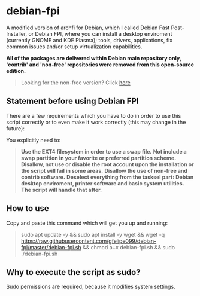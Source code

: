 # debian-fpi

A modified version of archfi for Debian, which I called Debian Fast Post-Installer, or Debian FPI, where you can install a desktop enviroment (currently GNOME and KDE Plasma); tools, drivers, applications, fix common issues and/or setup virtualization capabilities.

**All of the packages are delivered within Debian main repository only, 'contrib' and 'non-free' repositories were removed from this open-source edition.**

> Looking for the non-free version? Click <a href="https://github.com/gfelipe099/debian-fpi/tree/nonfree">here</a></p>

## Statement before using Debian FPI
There are a few requirements which you have to do in order to use this script correctly or to even make it work correctly (this may change in the future):

You explicitly need to:

> **Use the EXT4 filesystem in order to use a swap file.**
> **Not include a swap partition in your favorite or preferred partition scheme.**
> **Disallow, not use or disable the root account upon the installation or the script will fail in some areas.**
> **Disallow the use of non-free and contrib software.**
> **Deselect everything from the tasksel part: Debian desktop enviroment, printer software and basic system utilities. The script will handle that after.**

## How to use
Copy and paste this command which will get you up and running:

> sudo apt update -y && sudo apt install -y wget && wget -q https://raw.githubusercontent.com/gfelipe099/debian-fpi/master/debian-fpi.sh && chmod a+x debian-fpi.sh && sudo ./debian-fpi.sh

## Why to execute the script as sudo?
Sudo permissions are required, because it modifies system settings.
